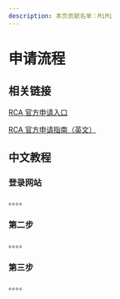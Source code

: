 ```yaml
---
description: 本页贡献名单：MiMi
---
```


# 申请流程

## 相关链接

[RCA 官方申请入口](https://sm-portal-rca.thesiscloud.com/)

[RCA 官方申请指南（英文）](https://sm-portal-rca.thesiscloud.com/?page\_id=1534)



## 中文教程

### 登录网站

。。。。

### 第二步

。。。。

### 第三步

。。。。
